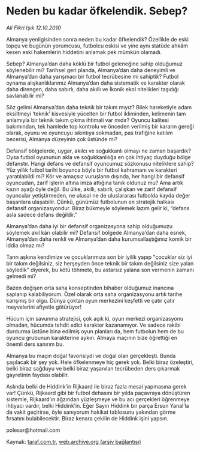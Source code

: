 # Neden bu kadar öfkelendik. Sebep?

*Ali Fikri Işık 12.10.2010*

<div class="yazi"><p>Almanya yenilgisinden sonra neden bu kadar öfkelendik? Özellikle de eski topçu ve bugünün yorumcusu, futbolcu eskisi ve yine aynı statüde ahkâm kesen eski hakemlerin hiddetini anlamak pek mümkün olamadı.</p>
<p>Sebep? Almanya’dan daha köklü bir futbol geleneğine sahip olduğumuz söylenebilir mi? Tarihsel geri planda, Almanya’dan daha deneyimli ve Almanya’dan daha yarışmacı bir futbol tecrübesine mi sahiptik? Futbol oynama alışkanlıklarımız Almanya’dan daha sistematik ve karakter olarak daha direngen, daha sabırlı, daha akıllı ve İkonik ekol nitelikleri taşıdığı savlanabilir mi?</p>
<p>Söz gelimi Almanya’dan daha teknik bir takım mıyız? Bilek hareketiyle adam eksiltmeyi ‘teknik’ kisvesiyle yücelten bir futbol ikliminden, kelimenin tam anlamıyla bir teknik takım çıkma ihtimali var mıdır? Oyuncu kalitesi bakımından, tek hamlede top kontrolu ve önceden verilmiş bir kararın gereği olarak, oyunu ve oyuncuyu sıkıntıya sokmadan, pas trafiğine katılım becerisi, Almanya düzeyinin çok üstünde mi?</p>
<p>Defansif bölgelerde, uygar, akılcı ve soğukkanlı olmayı ne zaman başardık? Oysa futbol oyununun akla ve soğukkanlılığa en çok ihtiyaç duyduğu bölge defanstır. Hangi defans ve defansif oyuncumuz sözkonusu niteliklere sahip? Yüz yıllık futbol tarihi boyunca böyle bir futbol kahramanı ve karakteri yaratılabildi mi? Kör ve amaçsız vuruşların dışında, her hangi bir defansif oyuncudan, zarif işlerin altına imza attığına tanık oldunuz mu? Ama artık kazın ayağı öyle değil. Bu ülke, akıllı, sabırlı, çalışkan ve zarif defansif oyuncular yetiştirmeden, ne ulusal ne de uluslararası futbolda kayda değer başarılara ulaşabilir. Çünkü, günümüz futbolunun en stratejik halkası defansif organizasyondur. Biraz bükmeyle söylemek lazım gelir ki, “defans asla sadece defans değildir.”</p>
<p>Almanya’dan daha iyi bir defansif organizasyona sahip olduğumuzu söylemek akıl kârı olabilir mi? Defansif bölgede Almanya’dan daha esnek, Almanya’dan daha renkli ve Almanya’dan daha kurumsallaştığımız komik bir iddia olmaz mı?</p>
<p>Tanrı aşkına kendimize ve çocuklarımıza son bir iyilik yapıp "çocuklar siz iyi bir takım değilsiniz, siz herşeyden önce teknik bir takım değilsiniz size yalan söyledik" diyerek, bu kötü töhmete, bu astarsız yalana son vermenin zamanı gelmedi mi?</p>
<p>Bazen değişen orta saha konseptinden bihaber olduğumuz inancına saplanıp kalabiliyorum. Özel olarak orta saha organizasyonu artık tarihe karışmış bir olgu. Dünya çoktan oyun merkezini keşfetti ve çatır çatır meyvelerini afiyetle götürüyor!</p>
<p>Hücum için savunma stratejisi, çok açık ki, oyun merkezi organizasyonu olmadan, hücumda tehdit edici karakter kazanamıyor. Ve sadece rakibi durdurma üstüne bina edilmiş oyun planları da, hem futbolun hem de bu oyuncu grubunun karakterine aykırı. Almaya maçının bize öğrettiği en önemli ders sanırım bu.</p>
<p>Almanya bu maçın doğal favorisiydi ve doğal olan gerçekleşti. Bunda şaşılacak bir şey yok. Hele öfkelenmeye hiç gerek yok. Belki biraz özeleştiri, belki biraz sağduyu ve belki biraz yaşanılan tecrübeden ders çıkarmak gayretinin faydası olabilir.</p>
<p>Aslında belki de Hiddink’in Rijkaard ile biraz fazla mesai yapmasına gerek var! Çünkü, Rijkaard gibi bir futbol dehasını bir yılda paçavraya dönüştüren sistemle, Rijkaard’ın ağzından yüzleşmeye ve bu acı gerçekleri öğrenmeye ihtiyacı vardır, belki Hiddink’in. Eğer Sayın Hiddink bir parça Ersun Yanal’la da vakit geçirirse, öyle sanıyorum hakikat tablosunu yakından görme fırsatını bulabilecektir. Biraz kenara çekilin de Hiddink işini yapsın.</p>
<p>polesar@hotmail.com</p></div>

Kaynak: [taraf.com.tr](http://www.taraf.com.tr:80/ali-fikri-isik/makale-neden-bu-kadar-ofkelendik-sebep.htm), [web.archive.org (arşiv bağlantısı)](http://web.archive.org/web/20101023231954/http://www.taraf.com.tr:80/ali-fikri-isik/makale-neden-bu-kadar-ofkelendik-sebep.htm)
